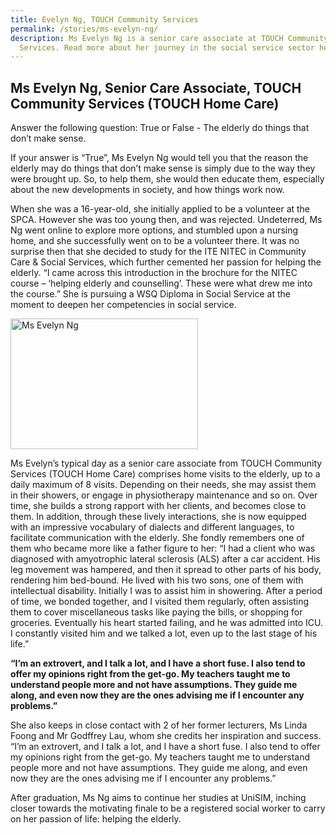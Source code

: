 ```yaml
---
title: Evelyn Ng, TOUCH Community Services
permalink: /stories/ms-evelyn-ng/
description: Ms Evelyn Ng is a senior care associate at TOUCH Community
  Services. Read more about her journey in the social service sector here.
---
```



## Ms Evelyn Ng, Senior Care Associate, TOUCH Community Services (TOUCH Home Care)

Answer the following question: True or False - The elderly do things that don’t make sense.

If your answer is “True”, Ms Evelyn Ng would tell you that the reason the elderly may do things that don’t make sense is simply due to the way they were brought up. So, to help them, she would then educate them, especially about the new developments in society, and how things work now.

When she was a 16-year-old, she initially applied to be a volunteer at the SPCA. However she was too young then, and was rejected. Undeterred, Ms Ng went online to explore more options, and stumbled upon a nursing home, and she successfully went on to be a volunteer there. It was no surprise then that she decided to study for the ITE NITEC in Community Care & Social Services, which further cemented her passion for helping the elderly. “I came across this introduction in the brochure for the NITEC course – ‘helping elderly and counselling’. These were what drew me into the course.” She is pursuing a WSQ Diploma in Social Service at the moment to deepen her competencies in social service.

<img alt="Ms Evelyn Ng" src="/images/stories/pages/ms-evelyn-ng.jpg" style="width: 300px; height: 209px;" />

Ms Evelyn’s typical day as a senior care associate from TOUCH Community Services (TOUCH Home Care) comprises home visits to the elderly, up to a daily maximum of 8 visits. Depending on their needs, she may assist them in their showers, or engage in physiotherapy maintenance and so on. Over time, she builds a strong rapport with her clients, and becomes close to them. In addition, through these lively interactions, she is now equipped with an impressive vocabulary of dialects and different languages, to facilitate communication with the elderly. She fondly remembers one of them who became more like a father figure to her: “I had a client who was diagnosed with amyotrophic lateral
sclerosis (ALS) after a car accident. His leg movement was hampered, and then it spread to other parts of his body, rendering him bed-bound. He lived with his two sons, one of them with intellectual disability. Initially I was to assist him in showering. After a period of time, we bonded together, and I visited them regularly, often assisting them to cover miscellaneous tasks like paying the bills, or shopping for groceries. Eventually his heart started failing, and he was admitted into ICU. I constantly visited him and we talked a lot, even up to the last stage of his life.” 

**“I’m an extrovert, and I talk a lot, and I have a short fuse. I also tend to offer my opinions right from the get-go. My teachers taught me to understand people more and not have assumptions. They guide me along, and even now they are the ones advising me if I encounter any problems.”**

She also keeps in close contact with 2 of her former lecturers, Ms Linda Foong and Mr Godffrey Lau, whom she credits her inspiration and success. “I’m an extrovert, and I talk a lot, and I have a short fuse. I also tend to offer my opinions right from the get-go. My teachers taught me to understand people more and not have assumptions. They guide me along, and even now they are the ones advising me if I encounter any problems.”

After graduation, Ms Ng aims to continue her studies at UniSIM, inching closer towards the motivating finale to be a registered social worker to carry on her passion of life: helping the elderly.
